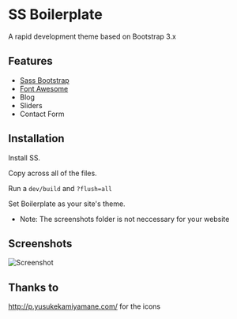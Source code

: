 # SS Boilerplate #

A rapid development theme based on Bootstrap 3.x

## Features ##

* [Sass Bootstrap](https://github.com/thomas-mcdonald/bootstrap-sass)
* [Font Awesome](http://fontawesome.io/)
* Blog
* Sliders
* Contact Form

## Installation ##

Install SS.

Copy across all of the files.

Run a `dev/build` and `?flush=all`

Set Boilerplate as your site's theme.

* Note: The screenshots folder is not neccessary for your website

## Screenshots ##

![Screenshot](https://raw.github.com/Rhym/ss_boilerplate/master/screenshots/screenshot.jpg "Screenshot")

## Thanks to ##

http://p.yusukekamiyamane.com/ for the icons
